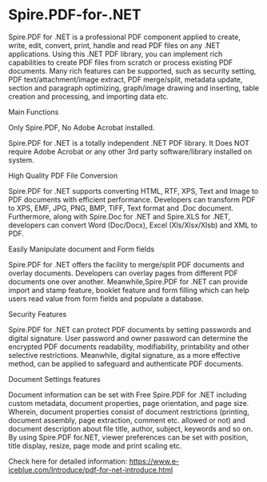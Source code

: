 Spire.PDF-for-.NET
=======================

Spire.PDF for .NET is a professional PDF component applied to create, write, edit, convert, print, handle and read PDF files on any .NET applications. Using this .NET PDF library, you can implement rich capabilities to create PDF files from scratch or process existing PDF documents. Many rich features can be supported, such as security setting, PDF text/attachment/image extract, PDF merge/split, metadata update, section and paragraph optimizing, graph/image drawing and inserting, table creation and processing, and importing data etc.

Main Functions

Only Spire.PDF, No Adobe Acrobat installed.

Spire.PDF for .NET is a totally independent .NET PDF library. It Does NOT require Adobe Acrobat or any other 3rd party software/library installed on system.


High Quality PDF File Conversion

Spire.PDF for .NET supports converting HTML, RTF, XPS, Text and Image to PDF documents with efficient performance. Developers can transform PDF to XPS, EMF, JPG, PNG, BMP, TIFF, Text format and .Doc document. Furthermore, along with Spire.Doc for .NET and Spire.XLS for .NET, developers can convert Word (Doc/Docx), Excel (Xls/Xlsx/Xlsb) and XML to PDF.

Easily Manipulate document and Form fields

Spire.PDF for .NET offers the facility to merge/split PDF documents and overlay documents. Developers can overlay pages from different PDF documents one over another. Meanwhile,Spire.PDF for .NET can provide import and stamp feature, booklet feature and form filling which can help users read value from form fields and populate a database.

Security Features

Spire.PDF for .NET can protect PDF documents by setting passwords and digital signature. User password and owner password can determine the encrypted PDF documents readability, modifiability, printability and other selective restrictions. Meanwhile, digital signature, as a more effective method, can be applied to safeguard and authenticate PDF documents.

Document Settings features

Document information can be set with Free Spire.PDF for .NET including custom metadata, document properties, page orientation, and page size. Wherein, document properties consist of document restrictions (printing, document assembly, page extraction, comment etc. allowed or not) and document description about file title, author, subject, keywords and so on. By using Spire.PDF for.NET, viewer preferences can be set with position, title display, resize, page mode and print scaling etc.


Check here for detailed information:
https://www.e-iceblue.com/Introduce/pdf-for-net-introduce.html

